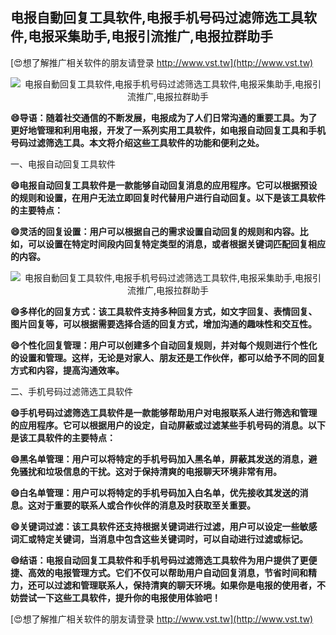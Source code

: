 ## **电报自動回复工具软件,电报手机号码过滤筛选工具软件,电报采集助手,电报引流推广,电报拉群助手**

[😍想了解推广相关软件的朋友请登录 http://www.vst.tw](http://www.vst.tw)

 <center><img src="https://vst.tw/MP4/tuiguang/png/3.png" alt="电报自動回复工具软件,电报手机号码过滤筛选工具软件,电报采集助手,电报引流推广,电报拉群助手"></center>

**😄导语：随着社交通信的不断发展，电报成为了人们日常沟通的重要工具。为了更好地管理和利用电报，开发了一系列实用工具软件，如电报自动回复工具和手机号码过滤筛选工具。本文将介绍这些工具软件的功能和便利之处。**

一、电报自动回复工具软件

**😄电报自动回复工具软件是一款能够自动回复消息的应用程序。它可以根据预设的规则和设置，在用户无法立即回复时代替用户进行自动回复。以下是该工具软件的主要特点：**

**😄灵活的回复设置：用户可以根据自己的需求设置自动回复的规则和内容。比如，可以设置在特定时间段内回复特定类型的消息，或者根据关键词匹配回复相应的内容。**

 <center><img src="https://vst.tw/MP4/tuiguang/png/2.png" alt="电报自動回复工具软件,电报手机号码过滤筛选工具软件,电报采集助手,电报引流推广,电报拉群助手"></center>

**😄多样化的回复方式：该工具软件支持多种回复方式，如文字回复、表情回复、图片回复等，可以根据需要选择合适的回复方式，增加沟通的趣味性和交互性。**

**😄个性化回复管理：用户可以创建多个自动回复规则，并对每个规则进行个性化的设置和管理。这样，无论是对家人、朋友还是工作伙伴，都可以给予不同的回复方式和内容，提高沟通效率。**

二、手机号码过滤筛选工具软件

**😄手机号码过滤筛选工具软件是一款能够帮助用户对电报联系人进行筛选和管理的应用程序。它可以根据用户的设定，自动屏蔽或过滤某些手机号码的消息。以下是该工具软件的主要特点：**

**😄黑名单管理：用户可以将特定的手机号码加入黑名单，屏蔽其发送的消息，避免骚扰和垃圾信息的干扰。这对于保持清爽的电报聊天环境非常有用。**

**😄白名单管理：用户可以将特定的手机号码加入白名单，优先接收其发送的消息。这对于重要的联系人或合作伙伴的消息及时获取至关重要。**

**😄关键词过滤：该工具软件还支持根据关键词进行过滤，用户可以设定一些敏感词汇或特定关键词，当消息中包含这些关键词时，可以自动进行过滤或标记。**

**😄结语：电报自动回复工具软件和手机号码过滤筛选工具软件为用户提供了更便捷、高效的电报管理方式。它们不仅可以帮助用户自动回复消息，节省时间和精力，还可以过滤和管理联系人，保持清爽的聊天环境。如果你是电报的使用者，不妨尝试一下这些工具软件，提升你的电报使用体验吧！**

[😍想了解推广相关软件的朋友请登录 http://www.vst.tw](http://www.vst.tw)



